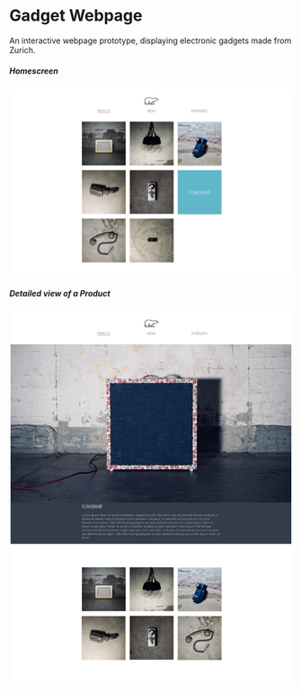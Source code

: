 # Gadget Webpage

An interactive webpage prototype, displaying electronic gadgets made from Zurich.

##### Homescreen

<p align="center">
  <img src="https://github.com/michellexngu/gadget-webpage/blob/master/images/Homescreen.png" width="500"/>
</p>

##### Detailed view of a Product

<p align="center">
  <img src="https://github.com/michellexngu/gadget-webpage/blob/master/images/PageDetail.png" width="500"/>
</p>
